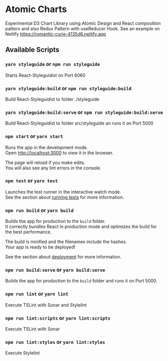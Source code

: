 # Atomic Charts

Experimental D3 Chart Library using Atomic Design and React composition pattern and also Redux Pattern with useReducer Hook. See an example on Netlify https://romantic-curie-4135d6.netlify.app

## Available Scripts

### `yarn styleguide` or `npm run styleguide`

Starts React-Styleguidist on Port 6060

### `yarn styleguide:build` or `npm run styleguide:build`

Build React-Styleguidist to folder ./styleguide

### `yarn styleguide:build:serve` or `npm run styleguide:build:serve`

Build React-Styleguidist to folder src/styleguide an runs it on Port 5000

### `npm start` or `yarn start`

Runs the app in the development mode.<br>
Open [http://localhost:3000](http://localhost:3000) to view it in the browser.

The page will reload if you make edits.<br>
You will also see any lint errors in the console.

### `npm test` or `yarn test`

Launches the test runner in the interactive watch mode.<br>
See the section about [running tests](https://facebook.github.io/create-react-app/docs/running-tests) for more information.

### `npm run build` or `yarn build`

Builds the app for production to the `build` folder.<br>
It correctly bundles React in production mode and optimizes the build for the best performance.

The build is minified and the filenames include the hashes.<br>
Your app is ready to be deployed!

See the section about [deployment](https://facebook.github.io/create-react-app/docs/deployment) for more information.

### `npm run build:serve` or `yarn build:serve`

Builds the app for production to the `build` folder and runs it on Port 5000.<br>

### `npm run lint` or `yarn lint`

Execute TSLint with Sonar and Stylelint

### `npm run lint:scripts` or `yarn lint:scripts`

Execute TSLint with Sonar

### `npm run lint:styles` or `yarn lint:styles`

Execute Stylelint
